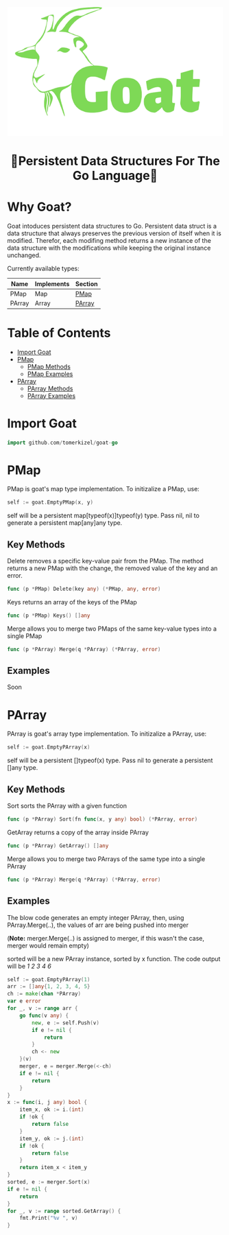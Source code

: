 <div align="center">
  <img src="./Goat-logo.png" alt="Goat" title="Goat" height="300px" />
</div>

<div align="center">

# :goat:Persistent Data Structures For The Go Language:goat:

</div>

# Why Goat?
Goat intoduces persistent data structures to Go. Persistent data struct is a data structure that always preserves the previous version of itself when it is modified. Therefor, each modifing method returns a new instance of the data structure with the modifications while keeping the original instance unchanged.

Currently available types:

| Name | Implements | Section |
| ---- | ---- | ---- |
| PMap | Map | [PMap](#pmap) |
| PArray | Array | [PArray](#parray) | 

# Table of Contents
 - [Import Goat](#import-goat)
 - [PMap](#pmap)
	- [PMap Methods](#key-methods)
	- [PMap Examples](#examples)
- [PArray](#parray)
	- [PArray Methods](#methods-1)
	- [PArray Examples](#examples-1)

# Import Goat

```go
import github.com/tomerkizel/goat-go
```

# PMap

PMap is goat's map type implementation. To initizalize a PMap, use:

```go
self := goat.EmptyPMap(x, y)
```
self will be a persistent map[typeof(x)]typeof(y) type. Pass nil, nil to generate a persistent map[any]any type.

## Key Methods
Delete removes a specific key-value pair from the PMap. The method returns a new PMap with the change, the removed value of the key and an error.
```go
func (p *PMap) Delete(key any) (*PMap, any, error)
```

Keys returns an array of the keys of the PMap
```go
func (p *PMap) Keys() []any
```

Merge allows you to merge two PMaps of the same key-value types into a single PMap
```go
func (p *PArray) Merge(q *PArray) (*PArray, error)
```

## Examples
Soon

# PArray

PArray is goat's array type implementation. To initizalize a PArray, use:

```go
self := goat.EmptyPArray(x)
```
self will be a persistent []typeof(x) type. Pass nil to generate a persistent []any type.


## Key Methods
Sort sorts the PArray with a given function
```go
func (p *PArray) Sort(fn func(x, y any) bool) (*PArray, error)
```
GetArray returns a copy of the array inside PArray
```go
func (p *PArray) GetArray() []any
```
Merge allows you to merge two PArrays of the same type into a single PArray
```go
func (p *PArray) Merge(q *PArray) (*PArray, error)
```
## Examples
The blow code generates an empty integer PArray, then, using PArray.Merge(..), the values of arr are being pushed into merger

(<b>Note:</b> merger.Merge(..) is assigned to merger, if this wasn't the case, merger would remain empty)

sorted will be a new PArray instance, sorted by x function. The code output will be <i>1 2 3 4 6 </i>
```go
self := goat.EmptyPArray(1)
arr := []any{1, 2, 3, 4, 5}
ch := make(chan *PArray)
var e error
for _, v := range arr {
	go func(v any) {
		new, e := self.Push(v)
		if e != nil {
			return
		}
		ch <- new
	}(v)
	merger, e = merger.Merge(<-ch)
	if e != nil {
		return
	}
}
x := func(i, j any) bool {
	item_x, ok := i.(int)
	if !ok {
		return false
	}
	item_y, ok := j.(int)
	if !ok {
		return false
	}
	return item_x < item_y
}
sorted, e := merger.Sort(x)
if e != nil {
	return
}
for _, v := range sorted.GetArray() {
	fmt.Print("%v ", v)
}
```
